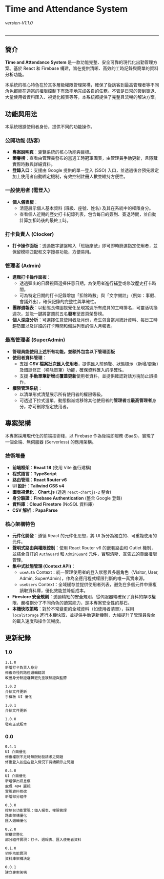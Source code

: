 # Time and Attendance System

###### _version-V1.1.0_

---

## 簡介

**Time and Attendance System** 是一款功能完整、安全可靠的現代化出勤管理方案。基於 React 和 Firebase 構建，旨在提供清晰、高效的工時記錄與簡單的資料分析功能。

本系統的核心特色在於其多層級權限管理架構，確保了從訪客到最高管理者等不同角色都能在適當的權限控制下有效率地完成各自的任務。不管是日常的簽到簽退、大量使用者資料匯入、視覺化報表等等，本系統都提供了完整且流暢的解決方案。

## 功能與用法

本系統根據使用者身份，提供不同的功能操作。

### 公開功能 (訪客)

- **專案說明頁**：瀏覽系統的核心功能與目標。
- **榮譽榜**：查看由管理員發布的當週工時冠軍圖表，由管理員手動更新，且隱藏實際時數與詳細資料。
- **登錄入口**：支援由 Google 提供的單一登入 (SSO) 入口，並透過後台預先設定加上使用者自動綁定機制，有效控制註冊人數並維持方便性。

### 一般使用者 (需登入)

- **個人儀表板**：
  - 清楚展示個人基本資料 (班級、座號、姓名) 及其在系統中的權限身分。
  - 查看個人近期的歷史打卡紀錄列表，包含每日的簽到、簽退時間，並自動計算加扣時後的最終工時。

### 打卡負責人 (Clocker)
- **打卡操作面板**：透過數字鍵盤輸入「班級座號」即可即時篩選指定使用者，並保留模糊匹配和文字搜尋功能，方便易用。

### 管理者 (Admin)
- **進階打卡操作面板**：
  - 透過彈出的日曆視窗選擇任意日期，為使用者進行補登或修改歷史打卡時間。
  - 可為特定日期的打卡記錄增加「扣除時數」與「文字備註」（例如：事假、會議外出），確保記錄的完整性與準確性。
- **團隊週報表**：以動態長條圖視覺化呈現當週所有成員的工時排名，可靈活切換週次，並能一鍵將當週前五名**發布**至首頁榮譽榜。
- **個人深度分析**：可選擇任意使用者及月份，產生包含當月統計資料、每日工時趨勢圖以及詳細的打卡時間和備註列表的個人月報表。

### 最高管理者 (SuperAdmin)

- **管理員能使用上述所有功能，並額外包含以下管理面板**
- **使用者資料管理**：
  - 支援 **CSV 檔案批次匯入使用者**，提供匯入前預覽、狀態標示（新增/更新）及錯誤修正（移除單筆）功能，確保資料匯入的準確性。
  - 支援 **手動單筆新增**或**覆蓋更新**使用者資料，並提供確認對話方塊防止誤操作。
- **權限管理系統**：
  - 以清單形式清楚展示所有使用者的權限等級。
  - 可透過下拉式選單，動態指派或移除其他使用者的**管理者**或**最高管理者**身分，亦可刪除指定使用者。

## 專案架構

本專案採用現代化的前端技術棧，以 Firebase 作為後端即服務 (BaaS)，實現了一個全端、無伺服器 (Serverless) 的應用架構。

### 技術堆疊

- **前端框架**：**React 18** (使用 Vite 進行建構)
- **程式語言**：**TypeScript**
- **路由管理**：**React Router v6**
- **UI 設計**：**Tailwind CSS v4**
- **圖表視覺化**：**Chart.js** (透過 `react-chartjs-2` 整合)
- **身分驗證**：**Firebase Authentication** (整合 Google 登錄)
- **資料庫**：**Cloud Firestore** (NoSQL 資料庫)
- **CSV 解析**：**PapaParse**

### 核心架構特色

- **元件化開發**：遵循 React 的元件化思想，將 UI 拆分為獨立的、可重複使用的元件。
- **聲明式路由與權限控制**：使用 React Router v6 的嵌套路由和 Outlet 機制，並結合自訂的 `AuthGuard` 和 `AdminGuard` 元件，實現清晰、宣告式的頁面權限管理。
- **集中式狀態管理 (Context API)**：
  - `useAuth` Context：統一管理使用者的登入狀態與多層角色（Visitor, User, Admin, SuperAdmin），作為全應用程式權限判斷的唯一真實來源。
  - `useUsers` Context：全域緩存並提供使用者列表，避免在多個元件中重複讀取資料庫，優化效能並降低成本。
- **Firestore 安全規則**：透過精細的安全規則，從伺服器端確保了資料的存取權限，嚴格劃分了不同角色的讀寫能力，是本專案安全性的基石。
- **本機快取策略**：對於不常變更的全域資料（如使用者清單），採用 `localStorage` 進行本機快取，並提供手動更新機制，大幅提升了管理員後台的載入速度和操作流暢度。

## 更新紀錄

### 1.0

```
1.1.0
新增打卡負責人身分
修復奇怪的路徑邏輯錯誤
改善身分驗證邏輯避免重複驗證與監聽

1.0.2
介紹文件更新
手機板 UI 優化

1.0.1
介紹文件更新

1.0.0
發布正式版本
```

### 0.0

```
0.4.1
UI 介面優化
修復權限不足時無限制發請求之問題
修復登入按鈕在登入情況下持續顯示之問題

0.4.0
UI 介面優化
新增彈出訊息框
處理 404 邏輯
實現資料修改
新增部分組件

0.3.0
控制台功能實現：個人報表、權限管理
路由架構優化
匯入邏輯優化

0.2.0
架構完整化
部分組件實現：打卡、週報表、匯入使用者資料

0.1.0
初步功能實現
資料庫架構決定

0.0.1
建立專案架構

```
